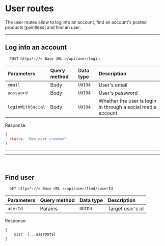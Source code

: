 # User routes

The user routes allow to log into an account, find an account's posted products [pointless] and find an user.

---
## Log into an account

```http
  POST https*://< Base URL >/api/user/login
```

| Parameters        | Query method | Data type | Description     |
| :--------         | :-----       | :-------  | :----------     |
| `email`           | Body       | `UUID4`   | User's email    |
| `password`        | Body       | `UUID4`   | User's password |
| `loginWithSocial` | Body       | `UUID4`   | Whether the user is login in through a social media account    |

Response:

```javascript
{
  status: 'New user created'
}
```
---
---
&nbsp;
## Find user

```http
  GET https*://< Base URL >/api/user/find/:userId
```

| Parameters | Query method | Data type | Description      |
| :--------  | :-----       | :-------  | :----------      |
| `userId`    | Params      | `UUID4`   | Target user's id |

Response:

```javascript
{
    user: {...userData}           
}
```